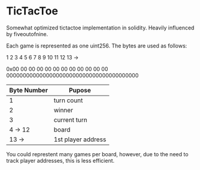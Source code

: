 # TicTacToe

Somewhat optimized tictactoe implementation in solidity. 
Heavily influenced by fiveoutofnine. 

Each game is represented as one uint256.  The bytes are used as follows: 

   1  2  3  4  5  6  7  8  9 10 11 12 13 ->

0x00 00 00 00 00 00 00 00 00 00 00 00 0000000000000000000000000000000000000000 

| Byte Number | Pupose             |
| ----------- | ------------------ |
| 1           | turn count         |
| 2           | winner             |
| 3           | current turn       |
| 4  ->  12   | board              | 
| 13 ->       | 1st player address | 

You could represtent many games per board, however, due to the need to track player addresses, this is less efficient. 

